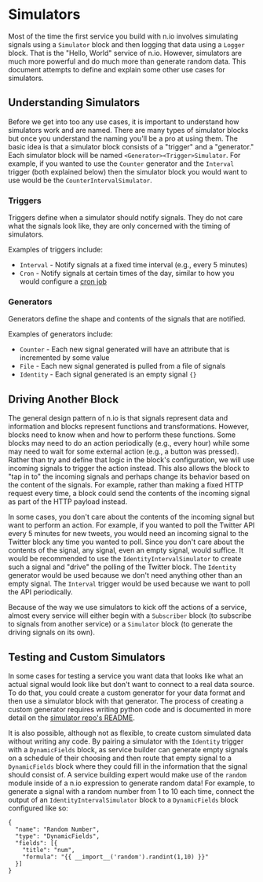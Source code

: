 # Simulators

Most of the time the first service you build with n.io involves simulating signals using a `Simulator` block and then logging that data using a `Logger` block. That is the "Hello, World" service of n.io. However, simulators are much more powerful and do much more than generate random data. This document attempts to define and explain some other use cases for simulators.

## Understanding Simulators

Before we get into too any use cases, it is important to understand how simulators work and are named. There are many types of simulator blocks but once you understand the naming you'll be a pro at using them. The basic idea is that a simulator block consists of a "trigger" and a "generator." Each simulator block will be named `<Generator><Trigger>Simulator`. For example, if you wanted to use the `Counter` generator and the `Interval` trigger (both explained below) then the simulator block you would want to use would be the `CounterIntervalSimulator`.

### Triggers 

Triggers define when a simulator should notify signals. They do not care what the signals look like, they are only concerned with the timing of simulators.

Examples of triggers include:
 * `Interval` - Notify signals at a fixed time interval (e.g., every 5 minutes)
 * `Cron` - Notify signals at certain times of the day, similar to how you would configure a [cron job](https://en.wikipedia.org/wiki/Cron)

### Generators

Generators define the shape and contents of the signals that are notified.

Examples of generators include:
 * `Counter` - Each new signal generated will have an attribute that is incremented by some value
 * `File` - Each new signal generated is pulled from a file of signals
 * `Identity` - Each signal generated is an empty signal `{}`


## Driving Another Block

The general design pattern of n.io is that signals represent data and information and blocks represent functions and transformations. However, blocks need to know when and how to perform these functions. Some blocks may need to do an action periodically (e.g., every hour) while some may need to wait for some external action (e.g., a button was pressed). Rather than try and define that logic in the block's configuration, we will use incoming signals to trigger the action instead. This also allows the block to "tap in to" the incoming signals and perhaps change its behavior based on the content of the signals. For example, rather than making a fixed HTTP request every time, a block could send the contents of the incoming signal as part of the HTTP payload instead.

In some cases, you don't care about the contents of the incoming signal but want to perform an action. For example, if you wanted to poll the Twitter API every 5 minutes for new tweets, you would need an incoming signal to the Twitter block any time you wanted to poll. Since you don't care about the contents of the signal, any signal, even an empty signal, would suffice. It would be recommended to use the `IdentityIntervalSimulator` to create such a signal and "drive" the polling of the Twitter block. The `Identity` generator would be used because we don't need anything other than an empty signal. The `Interval` trigger would be used because we want to poll the API periodically.

Because of the way we use simulators to kick off the actions of a service, almost every service will either begin with a `Subscriber` block (to subscribe to signals from another service) or a `Simulator` block (to generate the driving signals on its own).

## Testing and Custom Simulators

In some cases for testing a service you want data that looks like what an actual signal would look like but don't want to connect to a real data source. To do that, you could create a custom generator for your data format and then use a simulator block with that generator. The process of creating a custom generator requires writing python code and is documented in more detail on the [simulator repo's README](https://github.com/nio-blocks/simulator).

It is also possible, although not as flexible, to create custom simulated data without writing any code. By pairing a simulator with the `Identity` trigger with a `DynamicFields` block, as service builder can generate empty signals on a schedule of their choosing and then route that empty signal to a `DynamicFields` block where they could fill in the information that the signal should consist of. A service building expert would make use of the `random` module inside of a n.io expression to generate random data! For example, to generate a signal with a random number from 1 to 10 each time, connect the output of an `IdentityIntervalSimulator` block to a `DynamicFields` block configured like so:
```
{
  "name": "Random Number",
  "type": "DynamicFields",
  "fields": [{
	"title": "num",
	"formula": "{{ __import__('random').randint(1,10) }}"
  }]
}
```
